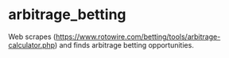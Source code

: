 # arbitrage_betting

Web scrapes (https://www.rotowire.com/betting/tools/arbitrage-calculator.php) and finds arbitrage betting opportunities.
